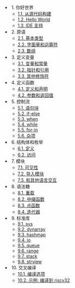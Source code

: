 * &nbsp;1. 你好世界
  * [1.1. 从源代码构建](hello/build-from-src.md)
  * [1.2. Hello World](hello/hello-world.md)
  * [1.3. IDE 支持](hello/ide-support.md)
* &nbsp;2. 原语
  * [2.1. 基本类型](primitives/types.md) <!-- 以及类型转换, 类型别名, sizeof -->
  * [2.2. 字面量和运算符](primitives/literals-ops.md)
  * [2.3. 数组](primitives/arrays.md) <!-- 其实是数组初始化器 -->
* &nbsp;3. 定义变量
  * [3.1. 变量和常量](def-vars/vars-consts.md)
  * [3.2. 指针和引用](def-vars/ptrs-refs.md)
  * [3.3. 其他修饰符](def-vars/others.md) <!-- 函数指针, 数组, volatile -->
* &nbsp;4. 定义函数
  * [4.1. 定义和声明](def-funcs/def-decl.md)
  * [4.2. 参数和返回值](def-funcs/args-rets.md)
* &nbsp;5. 控制流
  * [5.1. 语句块](control-flows/blocks.md)
  * [5.2. if-else](control-flows/if-else.md)
  * [5.3. when](control-flows/when.md)
  * [5.4. while](control-flows/while.md)
  * [5.5. for-in](control-flows/for-in.md)
  * [5.6. 杂项](control-flows/miscs.md) <!-- break, continue, return, asm... -->
* &nbsp;6. 结构体和枚举
  * [6.1. 定义](structs-enums/define.md) <!-- 包括初始化器 -->
  * [6.2. 访问](structs-enums/access.md)
* &nbsp;7. 模块
  * [7.1. 可见性](modules/visibility.md)
  * [7.2. 导入模块](modules/import-mod.md)
  * [7.3. 和其他语言交互](modules/ffi.md)
* &nbsp;8. 语法糖
  * [8.1. 重载](sugars/overloading.md) <!-- 函数, 运算符 -->
  * [8.2. 中缀函数](sugars/infix-funcs.md) <!-- 定义新的运算符 -->
  * [8.3. 点函数](sugars/dot-funcs.md) <!-- OOP 风格 -->
  * [8.4. 迭代器](sugars/iterators.md) <!-- scope guard -->
* &nbsp;9. 标准库
  * [9.1. sys](std/sys.md)
  * [9.2. dynarray](std/dynarray.md)
  * [9.3. hashmap](std/hashmap.md)
  * [9.4. io](std/io.md)
  * [9.5. queue](std/queue.md)
  * [9.6. range](std/range.md)
  * [9.7. stack](std/stack.md)
  * [9.8. strview](std/strview.md)
* &nbsp;10. 交叉编译
  * [10.1. 编译选项](cross-comp/options.md)
  * [10.2. 示例: 编译到 riscv32](cross-comp/riscv32.md)
